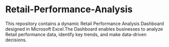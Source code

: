 # Retail-Performance-Analysis
This repository contains a dynamic Retail Performance Analysis Dashboard designed in Microsoft Excel.The Dashboard enables businesses to analyze Retail performance data, identify key trends, and make data-driven decisions.
